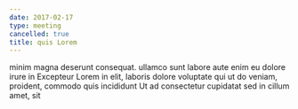 ```yaml
---
date: 2017-02-17
type: meeting
cancelled: true
title: quis Lorem
---
```

minim magna deserunt consequat. ullamco sunt labore aute enim eu dolore irure in Excepteur Lorem in elit, laboris dolore voluptate qui ut do veniam, proident, commodo quis incididunt Ut ad consectetur cupidatat sed in cillum amet, sit